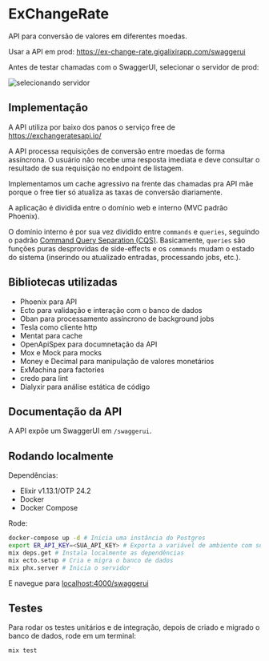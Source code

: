 # ExChangeRate

API para conversão de valores em diferentes moedas.

Usar a API em prod: https://ex-change-rate.gigalixirapp.com/swaggerui

Antes de testar chamadas com o SwaggerUI, selecionar o servidor de prod:

![selecionando servidor](https://i.ibb.co/f0gTKMn/swagger-ui-server-selection.png)

## Implementação

A API utiliza por baixo dos panos o serviço free de https://exchangeratesapi.io/

A API processa requisições de conversão entre moedas de forma assíncrona. O usuário não recebe uma resposta imediata e deve consultar o resultado de sua requisição no endpoint de listagem. 

Implementamos um cache agressivo na frente das chamadas pra API mãe porque o free tier só atualiza as taxas de conversão diariamente.

A aplicação é dividida entre o domínio web e interno (MVC padrão Phoenix).

O domínio interno é por sua vez dividido entre `commands` e `queries`, seguindo o padrão [Command Query Separation (CQS)](https://www.martinfowler.com/bliki/CommandQuerySeparation.html). Basicamente, `queries` são funções puras desprovidas de side-effects e os `commands` mudam o estado do sistema (inserindo ou atualizado entradas, processando jobs, etc.).

## Bibliotecas utilizadas

- Phoenix para API
- Ecto para validação e interação com o banco de dados
- Oban para processamento assíncrono de background jobs
- Tesla como cliente http
- Mentat para cache
- OpenApiSpex para documnetação da API
- Mox e Mock para mocks
- Money e Decimal para manipulação de valores monetários
- ExMachina para factories
- credo para lint
- Dialyxir para análise estática de código

## Documentação da API

A API expõe um SwaggerUI em `/swaggerui`.

## Rodando localmente

Dependências: 
- Elixir v1.13.1/OTP 24.2
- Docker
- Docker Compose

Rode:

```bash
docker-compose up -d # Inicia uma instância do Postgres
export ER_API_KEY=<SUA_API_KEY> # Exporta a variável de ambiente com sua chave da API
mix deps.get # Instala localmente as dependências
mix ecto.setup # Cria e migra o banco de dados
mix phx.server # Inicia o servidor
```
E navegue para [localhost:4000/swaggerui](http://localhost:4000/swaggerui)

## Testes

Para rodar os testes unitários e de integração, depois de criado e migrado o banco de dados, rode em um terminal:

```bash
mix test
```
